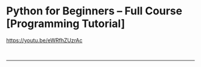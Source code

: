 # Python for Beginners – Full Course [Programming Tutorial]

https://youtu.be/eWRfhZUzrAc

<br>

<hr>

<br>
